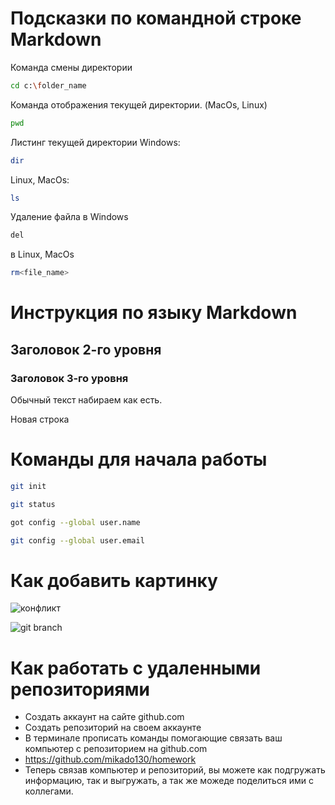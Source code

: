 # Подсказки по командной строке Markdown

Команда смены директории
```sh
cd c:\folder_name
```

Команда отображения текущей директории. (MacOs, Linux)
```sh
pwd
```

Листинг текущей директории Windows:
```sh
dir
```

Linux, MacOs:
```sh
ls
```

Удаление файла в Windows
```sh
del
```
в Linux, MacOs
```sh
rm<file_name>
```

# Инструкция по языку Markdown

## Заголовок 2-го уровня
### Заголовок 3-го уровня

Обычный текст набираем как есть.

Новая строка

# Команды для начала работы
```sh
git init
```

```sh
git status
```

```sh
got config --global user.name
```

```sh
git config --global user.email
```

# Как добавить картинку

![конфликт](conflictVSC.jpg)

![git branch](gitbranch.jpg)

# Как работать с удаленными репозиториями

* Создать аккаунт на сайте github.com
* Создать репозиторий на своем аккаунте
* В терминале прописать команды помогающие связать ваш компьютер с репозиторием на github.com
* https://github.com/mikado130/homework
* Теперь связав компьютер и репозиторий, вы можете как подгружать информацию, так и выгружать, а так же можеде поделиться ими с коллегами.
